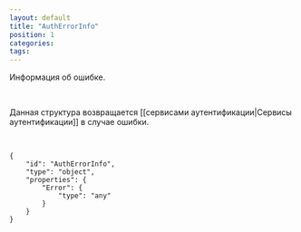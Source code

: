 ```yaml
---
layout: default
title: "AuthErrorInfo"
position: 1
categories: 
tags: 
---
```


Информация об ошибке.

   

Данная структура возвращается [[сервисами аутентификации|Сервисы аутентификации]] в случае ошибки.

   

```
{
	"id": "AuthErrorInfo",
	"type": "object",
	"properties": {
		"Error": {
			"type": "any"
		}
	}
}
```

 

 

